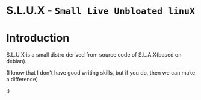 # S.L.U.X - `Small Live Unbloated linuX`
# Introduction
S.L.U.X is a small distro derived from source code of S.L.A.X(based on debian).

(I know that I don't have good writing skills, but if you do, then we can make a difference)

:)
